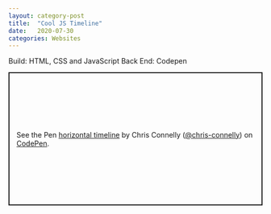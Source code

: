 ```yaml
---
layout: category-post
title:  "Cool JS Timeline"
date:   2020-07-30
categories: Websites
---
```


Build: HTML, CSS and JavaScript
Back End: Codepen

<p class="codepen" data-height="265" data-theme-id="dark" data-default-tab="js,result" data-user="chris-connelly" data-slug-hash="xxZoXzx" style="height: 265px; box-sizing: border-box; display: flex; align-items: center; justify-content: center; border: 2px solid; margin: 1em 0; padding: 1em;" data-pen-title="horizontal timeline">
  <span>See the Pen <a href="https://codepen.io/chris-connelly/pen/xxZoXzx">
  horizontal timeline</a> by Chris Connelly (<a href="https://codepen.io/chris-connelly">@chris-connelly</a>)
  on <a href="https://codepen.io">CodePen</a>.</span>
</p>
<script async src="https://static.codepen.io/assets/embed/ei.js"></script>